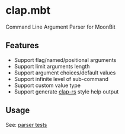 # clap.mbt
Command Line Argument Parser for MoonBit

## Features
* Support flag/named/positional arguments
* Support limit arguments length
* Support argument choices/default values
* Support infinite level of sub-command
* Support custom value type
* Support generate [clap-rs](https://docs.rs/clap/latest/clap/_derive/_tutorial/index.html) style help output

## Usage
See: [parser tests](src/parser_test.mbt)